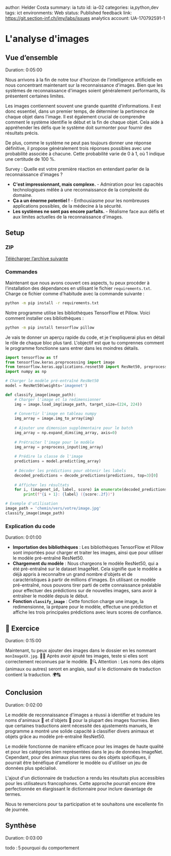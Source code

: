 author: Helder Costa
summary: ia tuto
id: ia-02
categories: ia,python,dev
tags: ict
environments: Web
status: Published
feedback link: https://git.section-inf.ch/jmy/labs/issues
analytics account: UA-170792591-1

# L'analyse d'images

## Vue d’ensemble
Duration: 0:05:00

Nous arrivons à la fin de notre tour d'horizon de l'intelligence artificielle en nous concentrant maintenant sur la reconnaissance d'images. Bien que les systèmes de reconnaissance d'images soient généralement performants, ils présentent certaines limites.

Les images contiennent souvent une grande quantité d'informations. Il est donc essentiel, dans un premier temps, de déterminer la pertinence de chaque objet dans l'image. Il est également crucial de comprendre comment le système identifie le début et la fin de chaque objet. Cela aide à appréhender les défis que le système doit surmonter pour fournir des résultats précis.

De plus, comme le système ne peut pas toujours donner une réponse définitive, il propose généralement trois réponses possibles avec une probabilité associée à chacune. Cette probabilité varie de 0 à 1, où 1 indique une certitude de 100 %.

Survey
: Quelle est votre première réaction en entendant parler de la reconnaissance d'images ?
<ul>
   <li><strong>C'est impressionnant, mais complexe.</strong> - Admiration pour les capacités technologiques mêlée à une reconnaissance de la complexité du domaine.</li>
   <li><strong>Ça a un énorme potentiel !</strong> - Enthousiasme pour les nombreuses applications possibles, de la médecine à la sécurité.</li>
   <li><strong>Les systèmes ne sont pas encore parfaits.</strong> - Réalisme face aux défis et aux limites actuelles de la reconnaissance d'images.</li>
</ul>

## Setup

### ZIP

[Télécharger l’archive suivante](https://eduvaud.sharepoint.com/:u:/s/msteams_d0db31/EXzBITLp2AdAhyhdaxd9qZMBqfqmT90Qb1OPAr-sVO2vyw?e=XNlAqN)

### Commandes
Maintenant que nous avons couvert ces aspects, tu peux procéder à l'installation des dépendances en utilisant le fichier `requirements.txt`. Charge ce fichier comme d'habitude avec la commande suivante :

```bash
python -m pip install -r requirements.txt
```

Notre programme utilise les bibliothèques TensorFlow et Pillow. Voici comment installer ces bibliothèques :

```bash
python -m pip install tensorflow pillow
```

Je vais te donner un aperçu rapide du code, et je t'expliquerai plus en détail le rôle de chaque bloc plus tard. L'objectif est que tu comprennes comment le programme fonctionne sans entrer dans les moindres détails.

```python
import tensorflow as tf
from tensorflow.keras.preprocessing import image
from tensorflow.keras.applications.resnet50 import ResNet50, preprocess_input, decode_predictions
import numpy as np

# Charger le modèle pré-entraîné ResNet50
model = ResNet50(weights='imagenet')

def classify_image(image_path):
    # Charger l'image et la redimensionner
    img = image.load_img(image_path, target_size=(224, 224))
    
    # Convertir l'image en tableau numpy
    img_array = image.img_to_array(img)
    
    # Ajouter une dimension supplémentaire pour le batch
    img_array = np.expand_dims(img_array, axis=0)
    
    # Prétraiter l'image pour le modèle
    img_array = preprocess_input(img_array)
    
    # Prédire la classe de l'image
    predictions = model.predict(img_array)
    
    # Décoder les prédictions pour obtenir les labels
    decoded_predictions = decode_predictions(predictions, top=3)[0]
    
    # Afficher les résultats
    for i, (imagenet_id, label, score) in enumerate(decoded_predictions):
        print(f"{i + 1}: {label} ({score:.2f})")

# Exemple d'utilisation
image_path = 'chemin/vers/votre/image.jpg'
classify_image(image_path)
```

### Explication du code
Duration: 0:01:00

- **Importation des bibliothèques** : Les bibliothèques TensorFlow et Pillow sont importées pour charger et traiter les images, ainsi que pour utiliser le modèle pré-entraîné ResNet50.
- **Chargement du modèle** : Nous chargeons le modèle ResNet50, qui a été pré-entraîné sur le dataset ImageNet. Cela signifie que le modèle a déjà appris à reconnaître un grand nombre d'objets et de caractéristiques à partir de millions d'images. En utilisant ce modèle pré-entraîné, nous pouvons tirer parti de cette connaissance préalable pour effectuer des prédictions sur de nouvelles images, sans avoir à entraîner le modèle depuis le début.
- **Fonction `classify_image`** : Cette fonction charge une image, la redimensionne, la prépare pour le modèle, effectue une prédiction et affiche les trois principales prédictions avec leurs scores de confiance.

## 📝 Exercice
Duration: 0:15:00

Maintenant, tu peux ajouter des images dans le dossier en les nommant `monImageXX.jpg`. 📁📸
Après avoir ajouté tes images, teste si elles sont correctement reconnues par le modèle. 🤖🔍
Attention : Les noms des objets (animaux ou autres) seront en anglais, sauf si le dictionnaire de traduction contient la traduction. 🌍🔠

## Conclusion
Duration: 0:02:00

Le modèle de reconnaissance d'images a réussi à identifier et traduire les noms d'animaux 🦁 et d'objets 🚗 pour la plupart des images fournies. Bien que certaines traductions aient nécessité des ajustements manuels, le programme a montré une solide capacité à classifier divers animaux et objets grâce au modèle pré-entraîné ResNet50.

Le modèle fonctionne de manière efficace pour les images de haute qualité et pour les catégories bien représentées dans le jeu de données ImageNet. Cependant, pour des animaux plus rares ou des objets spécifiques, il pourrait être bénéfique d'améliorer le modèle ou d'utiliser un jeu de données plus spécialisé.

L'ajout d'un dictionnaire de traduction a rendu les résultats plus accessibles pour les utilisateurs francophones. Cette approche pourrait encore être perfectionnée en élargissant le dictionnaire pour inclure davantage de termes.

Nous te remercions pour ta participation et te souhaitons une excellente fin de journée.

## Synthèse
Duration: 0:03:00

todo : 5 pourquoi du comportement